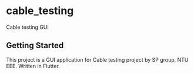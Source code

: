 # cable_testing

Cable testing GUI

## Getting Started

This project is a GUI application for Cable testing project by SP group, NTU EEE.
Written in Flutter.
